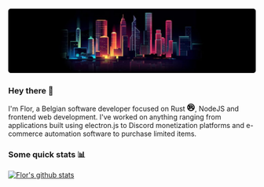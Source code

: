 ![Tokyo](https://github.com/Florrdv/florrdv/blob/master/tokyo-skyline.png?raw=true)
### Hey there 👋

I'm Flor, a Belgian software developer focused on Rust <img src="https://github.com/Florrdv/florrdv/blob/master/rust.png?raw=true" style="height: 16px;">, NodeJS and frontend web development. I've worked on anything ranging from applications built using electron.js to Discord monetization platforms and e-commerce automation software to purchase limited items.

### Some quick stats :bar_chart:
[![Flor's github stats](https://github-readme-stats.vercel.app/api?username=florrdv&count_private=true&show_icons=true&theme=tokyonight&hide=stars)](https://github.com/florrdv)
